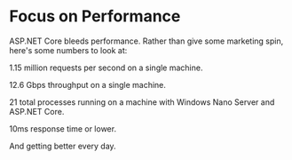 # Focus on Performance

ASP.NET Core bleeds performance.  Rather than give some marketing spin, here's some numbers to look at:

1.15 million requests per second on a single machine.

12.6 Gbps throughput on a single machine.

21 total processes running on a machine with Windows Nano Server and ASP.NET Core.

10ms response time or lower.

And getting better every day.